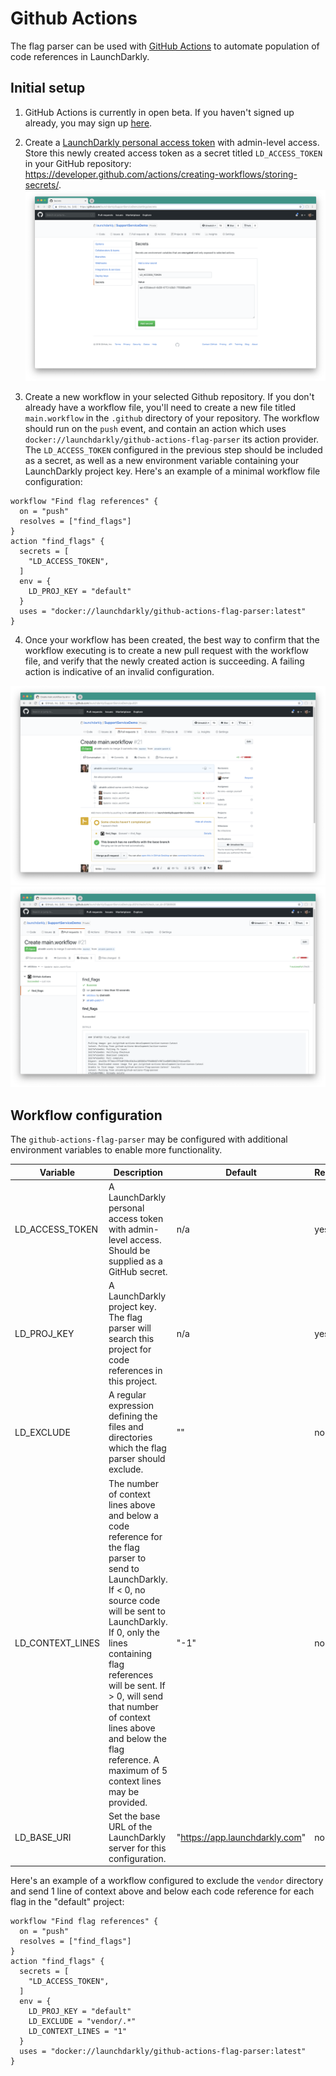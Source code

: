 # Github Actions

The flag parser can be used with [GitHub Actions](https://github.com/features/actions) to automate population of code references in LaunchDarkly.

## Initial setup

1. GitHub Actions is currently in open beta. If you haven't signed up already, you may sign up [here](https://github.com/features/actions/signup/).
2. Create a [LaunchDarkly personal access token](https://docs.launchdarkly.com/docs/api-access-tokens) with admin-level access. Store this newly created access token as a secret titled `LD_ACCESS_TOKEN` in your GitHub repository: https://developer.github.com/actions/creating-workflows/storing-secrets/. ![GitHub Actions secret configuration](./images/secret-configuration.png) <!-- TODO: Custom role information -->

3. Create a new workflow in your selected Github repository. If you don't already have a workflow file, you'll need to create a new file titled `main.workflow` in the `.github` directory of your repository. The workflow should run on the `push` event, and contain an action which uses `docker://launchdarkly/github-actions-flag-parser` its action provider. The `LD_ACCESS_TOKEN` configured in the previous step should be included as a secret, as well as a new environment variable containing your LaunchDarkly project key. Here's an example of a minimal workflow file configuration:
  ```
  workflow "Find flag references" {
    on = "push"
    resolves = ["find_flags"]
  }
  action "find_flags" {
    secrets = [
      "LD_ACCESS_TOKEN",
    ]
    env = {
      LD_PROJ_KEY = "default"
    }
    uses = "docker://launchdarkly/github-actions-flag-parser:latest"
  }
  ```

4. Once your workflow has been created, the best way to confirm that the workflow executing is to create a new pull request with the workflow file, and verify that the newly created action is succeeding. A failing action is indicative of an invalid configuration.

![GitHub Action execution](./images/action-running.png)
![Github Action succeeded](./images/action-succeeded.png)

## Workflow configuration

The `github-actions-flag-parser` may be configured with additional environment variables to enable more functionality.

| Variable | Description | Default | Required |
|------------------|---------------------------------------------------------------------------------------------------------------------------------------------------------------------------------------------------------------------------------------------------------------------------------------------------------------------------------------------------------------|--------------------------------|----------|
| LD_ACCESS_TOKEN | A LaunchDarkly personal access token with admin-level access. Should be supplied as a GitHub secret. | n/a | yes |
| LD_PROJ_KEY | A LaunchDarkly project key. The flag parser will search this project for code references in this project. | n/a | yes |
| LD_EXCLUDE | A regular expression defining the files and directories which the flag parser should exclude. | "" | no |
| LD_CONTEXT_LINES | The number of context lines above and below a code reference for the flag parser to send to LaunchDarkly. If < 0, no source code will be sent to LaunchDarkly. If 0, only the lines containing flag references will be sent. If > 0, will send that number of context lines above and below the flag reference. A maximum of 5 context lines may be provided. | "-1" | no |
| LD_BASE_URI | Set the base URL of the LaunchDarkly server for this configuration. | "https://app.launchdarkly.com" | no |

Here's an example of a workflow configured to exclude the `vendor` directory and send 1 line of context above and below each code reference for each flag in the "default" project:
  ```
  workflow "Find flag references" {
    on = "push"
    resolves = ["find_flags"]
  }
  action "find_flags" {
    secrets = [
      "LD_ACCESS_TOKEN",
    ]
    env = {
      LD_PROJ_KEY = "default"
      LD_EXCLUDE = "vendor/.*"
      LD_CONTEXT_LINES = "1"
    }
    uses = "docker://launchdarkly/github-actions-flag-parser:latest"
  }
  ```
